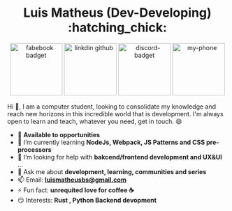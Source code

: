 
<h1 align='center'>
  Luis Matheus (Dev-Developing) :hatching_chick:
</h1>

<p align='center'>
  <a href='https://www.facebook.com/luis.matheus.bs' t><img src='https://svgshare.com/i/Mpw.svg' width='120px' title='fabebook badget' /></a>
  <a href='https://www.linkedin.com/in/luismatheus-bs/'><img src='https://svgshare.com/i/Mq7.svg' width='120px' title='linkdin github' /></a>
  <a href='https://discord.gg/FfAfgC' ><img src='https://svgshare.com/i/Moj.svg' width='120px' title='discord-badget' /></a>
  <a href='https://wa.me/5511931439488'><img src='https://svgshare.com/i/Mpk.svg' width='120px' title='my-phone' /></a>
</p>
<!--**LuisMatheus-dev/LuisMatheus-dev** is a ✨ _special_ ✨ repository because its `README.md` (this file) appears on your GitHub profile.-->

Hi 👋, I am a computer student, looking to consolidate my knowledge and reach new horizons in this incredible world that is development.
I'm always open to learn and teach, whatever you need, get in touch. :smile:


- 🔭 **Available to opportunities**
- 🌱 I’m currently learning **NodeJs, Webpack, JS Patterns and CSS pre-processors**
- 🤔 I’m looking for help with **bakcend/frontend development and UX&UI**  ...
- 💬 Ask me about **development, learning, communities and series**
- 📫 Email: **luismatheusbs@gmail.com**
- ⚡ Fun fact: **unrequited love for coffee :coffee:**
- 😏 Interests: **Rust , Python Backend devopment**



